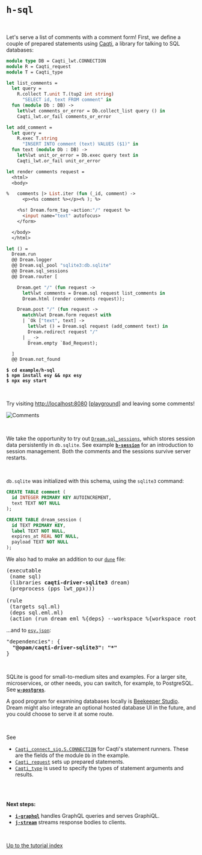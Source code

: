 # `h-sql`

<br>

Let's serve a list of comments with a comment form! First, we define a couple of
prepared statements using
[Caqti](https://paurkedal.github.io/ocaml-caqti/caqti/Caqti_connect_sig/module-type-S/module-type-CONNECTION/index.html),
a library for talking to SQL databases:

```ocaml
module type DB = Caqti_lwt.CONNECTION
module R = Caqti_request
module T = Caqti_type

let list_comments =
  let query =
    R.collect T.unit T.(tup2 int string)
      "SELECT id, text FROM comment" in
  fun (module Db : DB) ->
    let%lwt comments_or_error = Db.collect_list query () in
    Caqti_lwt.or_fail comments_or_error

let add_comment =
  let query =
    R.exec T.string
      "INSERT INTO comment (text) VALUES ($1)" in
  fun text (module Db : DB) ->
    let%lwt unit_or_error = Db.exec query text in
    Caqti_lwt.or_fail unit_or_error

let render comments request =
  <html>
  <body>

%   comments |> List.iter (fun (_id, comment) ->
      <p><%s comment %></p><% ); %>

    <%s! Dream.form_tag ~action:"/" request %>
      <input name="text" autofocus>
    </form>

  </body>
  </html>

let () =
  Dream.run
  @@ Dream.logger
  @@ Dream.sql_pool "sqlite3:db.sqlite"
  @@ Dream.sql_sessions
  @@ Dream.router [

    Dream.get "/" (fun request ->
      let%lwt comments = Dream.sql request list_comments in
      Dream.html (render comments request));

    Dream.post "/" (fun request ->
      match%lwt Dream.form request with
      | `Ok ["text", text] ->
        let%lwt () = Dream.sql request (add_comment text) in
        Dream.redirect request "/"
      | _ ->
        Dream.empty `Bad_Request);

  ]
  @@ Dream.not_found
```

<pre><code><b>$ cd example/h-sql</b>
<b>$ npm install esy && npx esy</b>
<b>$ npx esy start</b></code></pre>

<br>

Try visiting [http://localhost:8080](http://localhost:8080)
[[playground](http://dream.as/h-sql)] and leaving some comments!

![Comments](https://raw.githubusercontent.com/aantron/dream/master/docs/asset/sql.png)

<br>

We take the opportunity to try out
[`Dream.sql_sessions`](https://aantron.github.io/dream/#val-sql_sessions), which
stores session data persistently in `db.sqlite`. See example
[**`b-session`**](../b-session#files) for an introduction to session management.
Both the comments and the sessions survive server restarts.

<br>

`db.sqlite` was initialized with this schema, using the `sqlite3` command:

```sql
CREATE TABLE comment (
  id INTEGER PRIMARY KEY AUTOINCREMENT,
  text TEXT NOT NULL
);

CREATE TABLE dream_session (
  id TEXT PRIMARY KEY,
  label TEXT NOT NULL,
  expires_at REAL NOT NULL,
  payload TEXT NOT NULL
);
```

We also had to make an addition to our
[`dune`](https://github.com/aantron/dream/blob/master/example/h-sql/dune) file:

<pre>(executable
 (name sql)
 (libraries <b>caqti-driver-sqlite3</b> dream)
 (preprocess (pps lwt_ppx)))

(rule
 (targets sql.ml)
 (deps sql.eml.ml)
 (action (run dream_eml %{deps} --workspace %{workspace_root})))
</pre>

...and to
[`esy.json`](https://github.com/aantron/dream/blob/master/example/h-sql/esy.json):

<pre>"dependencies": {
  <b>"@opam/caqti-driver-sqlite3": "*"</b>
}
</pre>

<br>

SQLite is good for small-to-medium sites and examples. For a larger site,
microservices, or other needs, you can switch, for example, to PostgreSQL. See
[**`w-postgres`**](../w-postgres#files).

A good program for examining databases locally is
[Beekeeper Studio](https://www.beekeeperstudio.io/). Dream might also integrate
an optional hosted database UI in the future, and you could choose to serve it
at some route.

<br>

See

- [`Caqti_connect_sig.S.CONNECTION`](https://paurkedal.github.io/ocaml-caqti/caqti/Caqti_connect_sig/module-type-S/module-type-CONNECTION/index.html)
  for Caqti's statement runners. These are the fields of the module `Db` in the
  example.
- [`Caqti_request`](https://paurkedal.github.io/ocaml-caqti/caqti/Caqti_request/)
  sets up prepared statements.
- [`Caqti_type`](https://paurkedal.github.io/ocaml-caqti/caqti/Caqti_type/) is
  used to specify the types of statement arguments and results.

<br>
<br>

**Next steps:**

- [**`i-graphql`**](../i-graphql#files) handles GraphQL queries and serves
  GraphiQL.
- [**`j-stream`**](../j-stream#files) streams response bodies to clients.

<br>

[Up to the tutorial index](../#readme)
